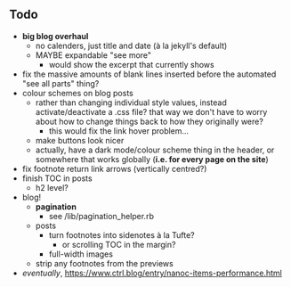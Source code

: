 ## Todo

- **big blog overhaul**
    + no calenders, just title and date (à la jekyll's default)
    + MAYBE expandable "see more"
        * would show the excerpt that currently shows
- fix the massive amounts of blank lines inserted before the automated "see all parts" thing?
- colour schemes on blog posts
    + rather than changing individual style values, instead activate/deactivate a .css file? that way we don't have to worry about how to change things back to how they originally were?
        * this would fix the link hover problem...
    + make buttons look nicer
    + actually, have a dark mode/colour scheme thing in the header, or somewhere that works globally (**i.e. for every page on the site**)
- fix footnote return link arrows (vertically centred?)
- finish TOC in posts
    + h2 level?
- blog!
    + **pagination**
        * see /lib/pagination_helper.rb
    + posts
        * turn footnotes into sidenotes à la Tufte?
            - or scrolling TOC in the margin?
        * full-width images
    + strip any footnotes from the previews
- _eventually_, https://www.ctrl.blog/entry/nanoc-items-performance.html
